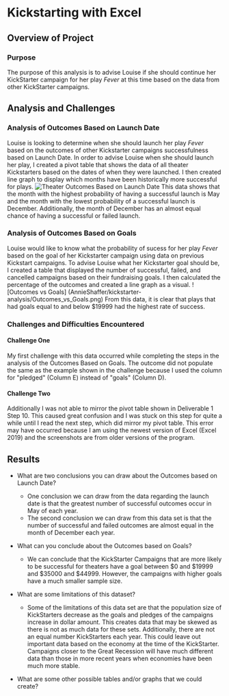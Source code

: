 # Kickstarting with Excel

## Overview of Project

### Purpose
The purpose of this analysis is to advise Louise if she should continue her KickStarter campaign for her play *Fever* at this time based on the data from other KickStarter campaigns.

## Analysis and Challenges

### Analysis of Outcomes Based on Launch Date
Louise is looking to determine when she should launch her play *Fever* based on the outcomes of other Kickstarter campaigns successfulness based on Launch Date. 
In order to advise Louise when she should launch her play, I created a pivot table that shows the data of all theater Kickstarters based on the dates of when they were launched. I then created line graph to display which months have been historically more successful for plays.
![Theater Outcomes Based on Launch Date](AnnieShaffer/kickstarter-analysis/Theater_Outcomes_vs_Launch.png)
This data shows that the month with the highest probability of having a successful launch is May and the month with the lowest probability of a successful launch is December. Additionally, the month of December has an almost equal chance of having a successful or failed launch.

### Analysis of Outcomes Based on Goals
Louise would like to know what the probability of sucess for her play *Fever* based on the goal of her Kickstarter campaign using data on previous Kickstart campaigns.
To advise Louise what her Kickstarter goal should be, I created a table that displayed the number of successful, failed, and cancelled campaigns based on their fundraising goals. I then calculated the percentage of the outcomes and created a line graph as a visual. 
![Outcomes vs Goals] (AnnieShaffer/kickstarter-analysis/Outcomes_vs_Goals.png)
From this data, it is clear that plays that had goals equal to and below $19999 had the highest rate of success.

### Challenges and Difficulties Encountered
#### Challenge One
My first challenge with this data occurred while completing the steps in the analysis of the Outcomes Based on Goals. The outcome did not populate the same as the example shown in the challenge because I used the column for "pledged" (Column E) instead of "goals" (Column D).
#### Challenge Two
Additionally I was not able to mirror the pivot table shown in Deliverable 1 Step 10. This caused great confusion and I was stuck on this step for quite a while until I read the next step, which did mirror my pivot table. This error may have occurred because I am using the newest version of Excel (Excel 2019) and the screenshots are from older versions of the program.

## Results

- What are two conclusions you can draw about the Outcomes based on Launch Date?
  - One conclusion we can draw from the data regarding the launch date is that the greatest number of successful outcomes occur in May of  each year.
  - The second conclusion we can draw from this data set is that the number of successful and failed outcomes are almost equal in the month of December each year.

- What can you conclude about the Outcomes based on Goals?
  - We can conclude that the KickStarter Campaigns that are more likely to be successful for theaters have a goal between $0 and $19999 and $35000 and $44999. However, the campaigns with higher goals have a much smaller sample size.

- What are some limitations of this dataset?
  - Some of the limitations of this data set are that the population size of KickStarters decrease as the goals and pledges of the campaigns increase in dollar amount. This creates data that may be skewed as there is not as much data for these sets. Additionally, there are not an equal number KickStarters each year. This could leave out important data based on the economy at the time of the KickStarter. Campaigns closer to the Great Recession will have much different data than those in more recent years when economies have been much more stable.

- What are some other possible tables and/or graphs that we could create?

